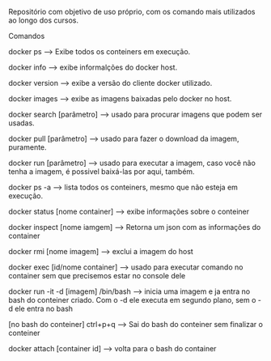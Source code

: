 Repositório com objetivo de uso próprio, com os comando mais utilizados ao longo dos cursos.

Comandos

docker ps 				--> Exibe todos os conteiners em execução.

docker info 				--> exibe informalções do docker host.

docker version 				--> exibe a versão do cliente docker utilizado.

docker images 				--> exibe as imagens baixadas pelo docker no host.

docker search [parâmetro]		--> usado para procurar imagens que podem ser usadas.

docker pull [parâmetro]			--> usado para fazer o download da imagem, puramente. 

docker run [parâmetro]			--> usado para executar a imagem, caso você não tenha a imagem, é possivel baixá-las por aqui, também.

docker ps -a				--> lista todos os conteiners, mesmo que não esteja em execução.

docker status [nome container]		--> exibe informações sobre o conteiner

docker inspect [nome iamgem]		--> Retorna um json com as informações do container

docker rmi [nome imagem]		--> exclui a imagem do host

docker exec [id/nome container]		--> usado para executar comando no container sem que precisemos estar no console dele

docker run -it -d [imagem] /bin/bash	--> inicia uma imagem e ja entra no bash do conteiner criado. Com o -d ele executa em segundo plano, sem o -d ele entra no 
bash

[no bash do conteiner] ctrl+p+q		--> Sai do bash do conteiner sem finalizar o conteiner

docker attach [container id]		--> volta para o bash do container

